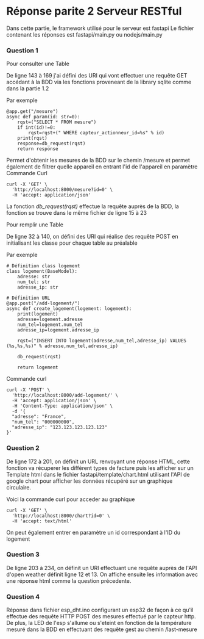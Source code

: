 # Réponse parite 2 Serveur RESTful

Dans cette partie, le framework utilisé pour le serveur est fastapi 
Le fichier contenant les réponses est fastapi/main.py ou nodejs/main.py

### Question 1

Pour consulter une Table 

De ligne 143 à 169 j'ai défini des URI qui vont effectuer une requête GET accédant à la BDD via les fonctions proveneant de la library sqlite comme dans la partie 1.2

Par exemple 
```
@app.get("/mesure")
async def param(id: str=0):
    rqst=("SELECT * FROM mesure")
    if int(id)!=0:
        rqst=rqst+(" WHERE capteur_actionneur_id=%s" % id)
    print(rqst)
    response=db_request(rqst)
    return response
```
Permet d'obtenir les mesures de la BDD sur le chemin /mesure et permet également de filtrer quelle appareil en entrant l'id de l'appareil en paramètre 
Commande Curl
```
curl -X 'GET' \
  'http://localhost:8000/mesure?id=0' \
  -H 'accept: application/json'
```

La fonction *db_request(rqst)* effectue la requête auprès de la BDD, la fonction se trouve dans le même fichier de ligne 15 à 23

Pour remplir une Table

De ligne 32 à 140, on défini des URI qui réalise des requête POST en initialisant les classe pour chaque table au préalable

Par exemple 
```
# Définition class logement
class logement(BaseModel):
    adresse: str
    num_tel: str 
    adresse_ip: str
```
```
# Définition URL
@app.post("/add-logement/")
async def create_logement(logement: logement):
    print(logement)
    adresse=logement.adresse
    num_tel=logement.num_tel
    adresse_ip=logement.adresse_ip

    rqst=("INSERT INTO logement(adresse,num_tel,adresse_ip) VALUES (%s,%s,%s)" % adresse,num_tel,adresse_ip)

    db_request(rqst)

    return logement
```
Commande curl
```
curl -X 'POST' \
  'http://localhost:8000/add-logement/' \
  -H 'accept: application/json' \
  -H 'Content-Type: application/json' \
  -d '{
  "adresse": "France",
  "num_tel": "000000000",
  "adresse_ip": "123.123.123.123.123"
}'
```

### Question 2 

De ligne 172 à 201, on définit un URL renvoyant une réponse HTML, cette fonction va récuperer les différent types de facture puis les afficher sur un Template html dans le fichier fastapi/template/chart.html utilisant l'API de google chart pour afficher les données récupéré sur un graphique circulaire.

Voici la commande curl pour acceder au graphique

```
curl -X 'GET' \
  'http://localhost:8000/chart?id=0' \
  -H 'accept: text/html'
```

On peut également entrer en paramètre un id correspondant à l'ID du logement

### Question 3

De ligne 203 à 234, on définit un URI effectuant une requête auprès de l'API d'open weather définit ligne 12 et 13. On affiche ensuite les information avec une réponse html comme la question précedente.

### Question 4

Réponse dans fichier esp_dht.ino configurant un esp32 de façon à ce qu'il effectue des requête HTTP POST des mesures effectué par le capteur http.
De plus, la LED de l'esp s'allume ou s'eteint en fonction de la température mesuré dans la BDD en effectuant des requête gest au chemin /last-mesure




